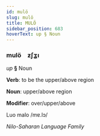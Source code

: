 ```yaml
---
id: mulö
slug: mulö
title: MULÖ
sidebar_position: 683
hoverText: up § Noun
---
```


### mulö&emsp;<span kind="abugida">ƶʃʓı</span>

*up* **§** Noun

**Verb**: to be the upper/above region

**Noun**: upper/above region

**Modifier**: over/upper/above

Luo malo /mɐ.lɔ/

*Nilo-Saharan Language Family*